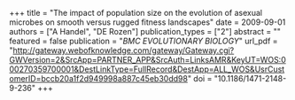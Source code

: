 +++
title = "The impact of population size on the evolution of asexual microbes on smooth versus rugged fitness landscapes"
date = 2009-09-01
authors = ["A Handel", "DE Rozen"]
publication_types = ["2"]
abstract = ""
featured = false
publication = "*BMC EVOLUTIONARY BIOLOGY*"
url_pdf = "http://gateway.webofknowledge.com/gateway/Gateway.cgi?GWVersion=2&SrcApp=PARTNER_APP&SrcAuth=LinksAMR&KeyUT=WOS:000270359700001&DestLinkType=FullRecord&DestApp=ALL_WOS&UsrCustomerID=bccb20a1f2d949998a887c45eb30dd98"
doi = "10.1186/1471-2148-9-236"
+++

